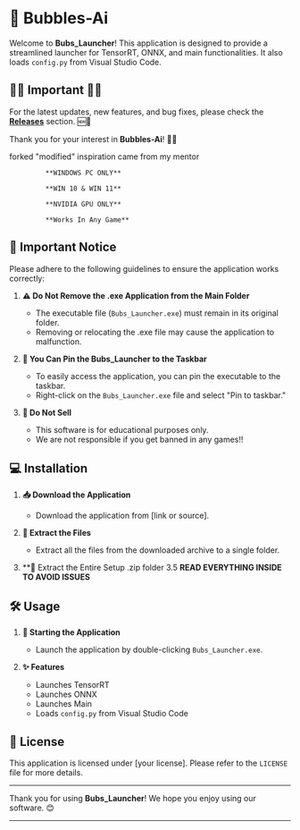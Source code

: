 # 🚀 Bubbles-Ai

Welcome to **Bubs_Launcher**! This application is designed to provide a streamlined launcher for TensorRT, ONNX, and main functionalities. It also loads `config.py` from Visual Studio Code.


## **🚨🚨 Important 🚨🚨**

For the latest updates, new features, and bug fixes, please check the **[Releases](https://github.com/KernFerm/Bubbles-Ai/releases)** section. 🆕🔧

Thank you for your interest in **Bubbles-Ai**! 🙏😊


forked "modified" inspiration came from my mentor

             **WINDOWS PC ONLY**

             **WIN 10 & WIN 11**

             **NVIDIA GPU ONLY**

             **Works In Any Game**


## 📌 Important Notice

Please adhere to the following guidelines to ensure the application works correctly:

1. **⚠️ Do Not Remove the .exe Application from the Main Folder**
   - The executable file (`Bubs_Launcher.exe`) must remain in its original folder.
   - Removing or relocating the .exe file may cause the application to malfunction.

2. **📎 You Can Pin the Bubs_Launcher to the Taskbar**
   - To easily access the application, you can pin the executable to the taskbar.
   - Right-click on the `Bubs_Launcher.exe` file and select "Pin to taskbar."

3. **🚫 Do Not Sell**
   - This software is for educational purposes only.
   - We are not responsible if you get banned in any games!!

## 💻 Installation

1. **📥 Download the Application**
   - Download the application from [link or source].

2. **📂 Extract the Files**
   - Extract all the files from the downloaded archive to a single folder.

3. **📂 Extract the Entire Setup .zip folder
3.5  **READ EVERYTHING INSIDE TO AVOID ISSUES**

## 🛠️ Usage

1. **🔄 Starting the Application**
   - Launch the application by double-clicking `Bubs_Launcher.exe`.

2. **✨ Features**
   - Launches TensorRT
   - Launches ONNX
   - Launches Main
   - Loads `config.py` from Visual Studio Code


## 📜 License

This application is licensed under [your license]. Please refer to the `LICENSE` file for more details.

---

Thank you for using **Bubs_Launcher**! We hope you enjoy using our software. 😊

---

